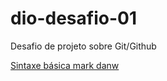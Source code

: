 # dio-desafio-01
Desafio de projeto sobre Git/Github


[Sintaxe básica mark danw](https://www.markdownguide.org/getting-started/)
